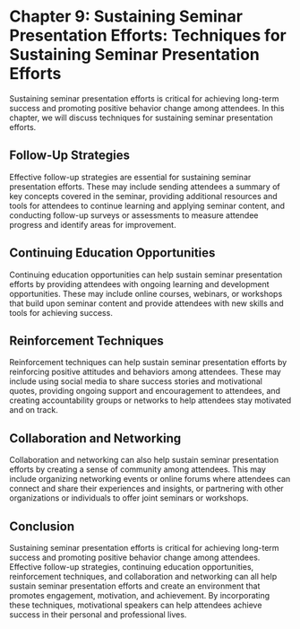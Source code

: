 Chapter 9: Sustaining Seminar Presentation Efforts: Techniques for Sustaining Seminar Presentation Efforts
==========================================================================================================

Sustaining seminar presentation efforts is critical for achieving long-term success and promoting positive behavior change among attendees. In this chapter, we will discuss techniques for sustaining seminar presentation efforts.

Follow-Up Strategies
--------------------

Effective follow-up strategies are essential for sustaining seminar presentation efforts. These may include sending attendees a summary of key concepts covered in the seminar, providing additional resources and tools for attendees to continue learning and applying seminar content, and conducting follow-up surveys or assessments to measure attendee progress and identify areas for improvement.

Continuing Education Opportunities
----------------------------------

Continuing education opportunities can help sustain seminar presentation efforts by providing attendees with ongoing learning and development opportunities. These may include online courses, webinars, or workshops that build upon seminar content and provide attendees with new skills and tools for achieving success.

Reinforcement Techniques
------------------------

Reinforcement techniques can help sustain seminar presentation efforts by reinforcing positive attitudes and behaviors among attendees. These may include using social media to share success stories and motivational quotes, providing ongoing support and encouragement to attendees, and creating accountability groups or networks to help attendees stay motivated and on track.

Collaboration and Networking
----------------------------

Collaboration and networking can also help sustain seminar presentation efforts by creating a sense of community among attendees. This may include organizing networking events or online forums where attendees can connect and share their experiences and insights, or partnering with other organizations or individuals to offer joint seminars or workshops.

Conclusion
----------

Sustaining seminar presentation efforts is critical for achieving long-term success and promoting positive behavior change among attendees. Effective follow-up strategies, continuing education opportunities, reinforcement techniques, and collaboration and networking can all help sustain seminar presentation efforts and create an environment that promotes engagement, motivation, and achievement. By incorporating these techniques, motivational speakers can help attendees achieve success in their personal and professional lives.
